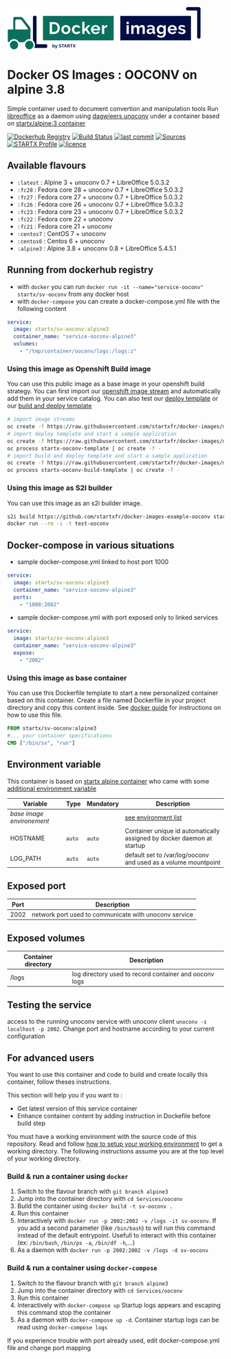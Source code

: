 [![startxfr/docker-images](https://raw.githubusercontent.com/startxfr/docker-images/master/travis/logo-small.svg?sanitize=true)](https://github.com/startxfr/docker-images)

# Docker OS Images : OOCONV on alpine 3.8

Simple container used to document convertion and manipulation tools
Run [libreoffice](https://www.libreoffice.org/) as a daemon using [dagwieers unoconv](https://github.com/dagwieers/unoconv) under a container 
based on [startx/alpine:3 container](https://hub.docker.com/r/startx/alpine)

[![Dockerhub Registry](https://img.shields.io/docker/build/startx/sv-ooconv.svg)](https://hub.docker.com/r/startx/sv-ooconv) [![Build Status](https://travis-ci.org/startxfr/docker-images.svg?branch=alpine)](https://travis-ci.org/startxfr/docker-images) [![last commit](https://img.shields.io/github/last-commit/startxfr/docker-images.svg)](https://github.com/startxfr/docker-images) [![Sources](https://img.shields.io/badge/startxfr-docker--images-blue.svg)](https://github.com/startxfr/docker-images/tree/alpine/Services/ooconv/) [![STARTX Profile](https://img.shields.io/badge/provider-startx-green.svg)](https://github.com/startxfr) [![licence](https://img.shields.io/github/license/startxfr/docker-images.svg)](https://github.com/startxfr/docker-images) 

## Available flavours

* `:latest` : Alpine 3 + unoconv 0.7 + LibreOffice 5.0.3.2
* `:fc28` : Fedora core 28 + unoconv 0.7 + LibreOffice 5.0.3.2
* `:fc27` : Fedora core 27 + unoconv 0.7 + LibreOffice 5.0.3.2
* `:fc26` : Fedora core 26 + unoconv 0.7 + LibreOffice 5.0.3.2
* `:fc23` : Fedora core 23 + unoconv 0.7 + LibreOffice 5.0.3.2
* `:fc22` : Fedora core 22 + unoconv 
* `:fc21` : Fedora core 21 + unoconv 
* `:centos7` : CentOS 7 + unoconv 
* `:centos6` : Centos 6 + unoconv 
* `:alpine3` : Alpine 3.8 + unoconv 0.8 + LibreOffice 5.4.5.1

## Running from dockerhub registry

* with `docker` you can run `docker run -it --name="service-ooconv" startx/sv-ooconv` from any docker host
* with `docker-compose` you can create a docker-compose.yml file with the following content
```YAML
service:
  image: startx/sv-ooconv:alpine3
  container_name: "service-ooconv-alpine3"
  volumes:
    - "/tmp/container/ooconv/logs:/logs:z"
```

### Using this image as Openshift Build image

You can use this public image as a base image in your openshift build strategy. You can first import
our [openshift image stream](https://raw.githubusercontent.com/startxfr/docker-images/master/Services/ooconv/openshift-imageStreams.yml)
and automatically add them in your service catalog. You can also test our [deploy template](https://raw.githubusercontent.com/startxfr/docker-images/master/Services/ooconv/openshift-template-deploy.yml)
or our [build and deploy template](https://raw.githubusercontent.com/startxfr/docker-images/master/Services/ooconv/openshift-template-build.yml)

```bash
# import image streams
oc create -f https://raw.githubusercontent.com/startxfr/docker-images/master/Services/ooconv/openshift-imageStreams.yml
# import deploy template and start a sample application
oc create -f https://raw.githubusercontent.com/startxfr/docker-images/master/Services/ooconv/openshift-template-deploy.yml
oc process startx-ooconv-template | oc create -f -
# import build and deploy template and start a sample application
oc create -f https://raw.githubusercontent.com/startxfr/docker-images/master/Services/ooconv/openshift-template-build.yml
oc process startx-ooconv-build-template | oc create -f -
```

### Using this image as S2I builder

You can use this image as an s2i builder image. 
```bash
s2i build https://github.com/startxfr/docker-images-example-ooconv startx/sv-ooconv test-ooconv
docker run --rm -i -t test-ooconv
```

## Docker-compose in various situations

* sample docker-compose.yml linked to host port 1000
```YAML
service:
  image: startx/sv-ooconv:alpine3
  container_name: "service-ooconv-alpine3"
  ports:
    - "1000:2002"
```
* sample docker-compose.yml with port exposed only to linked services
```YAML
service:
  image: startx/sv-ooconv:alpine3
  container_name: "service-ooconv-alpine3"
  expose:
    - "2002"
```

### Using this image as base container

You can use this Dockerfile template to start a new personalized container based on this container. Create a file named Dockerfile in your project directory and copy this content inside. See [docker guide](http://docs.docker.com/engine/reference/builder/) for instructions on how to use this file.
```Dockerfile
FROM startx/sv-ooconv:alpine3
#... your container specifications
CMD ["/bin/sx", "run"]
```

## Environment variable

This container is based on [startx alpine container](https://hub.docker.com/r/startx/alpine) who came with 
some [additional environment variable](https://github.com/startxfr/docker-images/tree/alpine/OS#environment-variable)

| Variable                  | Type     | Mandatory | Description                                                              |
|---------------------------|----------|-----------|--------------------------------------------------------------------------|
| <i>base image environement</i> |          |           | [see environment list](https://github.com/startxfr/docker-images/tree/alpine/OS#environment-variable)
| HOSTNAME                  | `auto`   | `auto`    | Container unique id automatically assigned by docker daemon at startup
| LOG_PATH                  | `auto`   | `auto`    | default set to /var/log/ooconv and used as a volume mountpoint

## Exposed port

| Port  | Description                                                              |
|-------|--------------------------------------------------------------------------|
| 2002  | network port used to communicate with unoconv service

## Exposed volumes

| Container directory  | Description                                                              |
|----------------------|--------------------------------------------------------------------------|
| /logs                | log directory used to record container and ooconv logs

## Testing the service

access to the running unoconv service with unoconv client `unoconv -s localhost -p 2002`. Change port and hostname according to your current configuration

## For advanced users

You want to use this container and code to build and create locally this container, follow theses instructions.

This section will help you if you want to :
* Get latest version of this service container
* Enhance container content by adding instruction in Dockefile before build step

You must have a working environment with the source code of this repository. Read and follow [how to setup your working environment](https://github.com/startxfr/docker-images#setup-your-working-environment-mandatory) to get a working directory. The following instructions assume you are at the top level of your working directory.

### Build & run a container using `docker`

1. Switch to the flavour branch with `git branch alpine3`
2. Jump into the container directory with `cd Services/ooconv`
3. Build the container using `docker build -t sv-ooconv .`
4. Run this container 
  1. Interactively with `docker run -p 2002:2002 -v /logs -it sv-ooconv`. If you add a second parameter (like `/bin/bash`) to will run this command instead of the default entrypoint. Usefull to interact with this container (ex: `/bin/bash`, `/bin/ps -a`, `/bin/df -h`,...) 
  2. As a daemon with `docker run -p 2002:2002 -v /logs -d sv-ooconv`


### Build & run a container using `docker-compose`

1. Switch to the flavour branch with `git branch alpine3`
2. Jump into the container directory with `cd Services/ooconv`
3. Run this container 
  1. Interactively with `docker-compose up` Startup logs appears and escaping this command stop the container
  2. As a daemon with `docker-compose up -d`. Container startup logs can be read using `docker-compose logs`

If you experience trouble with port already used, edit docker-compose.yml file and change port mapping

